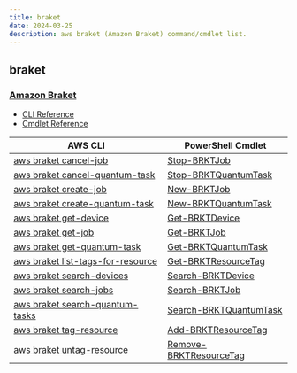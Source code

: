 ```yaml
---
title: braket
date: 2024-03-25
description: aws braket (Amazon Braket) command/cmdlet list.
---
```


## braket

### [Amazon Braket](https://aws.amazon.com/braket/)

* [CLI Reference](https://awscli.amazonaws.com/v2/documentation/api/latest/reference/braket/index.html)
* [Cmdlet Reference](https://docs.aws.amazon.com/powershell/latest/reference/items/Braket_cmdlets.html)

|AWS CLI|PowerShell Cmdlet|
|----|----|
|[aws braket cancel-job](https://awscli.amazonaws.com/v2/documentation/api/latest/reference/braket/cancel-job.html)|[Stop-BRKTJob](https://docs.aws.amazon.com/powershell/latest/reference/items/Stop-BRKTJob.html)|
|[aws braket cancel-quantum-task](https://awscli.amazonaws.com/v2/documentation/api/latest/reference/braket/cancel-quantum-task.html)|[Stop-BRKTQuantumTask](https://docs.aws.amazon.com/powershell/latest/reference/items/Stop-BRKTQuantumTask.html)|
|[aws braket create-job](https://awscli.amazonaws.com/v2/documentation/api/latest/reference/braket/create-job.html)|[New-BRKTJob](https://docs.aws.amazon.com/powershell/latest/reference/items/New-BRKTJob.html)|
|[aws braket create-quantum-task](https://awscli.amazonaws.com/v2/documentation/api/latest/reference/braket/create-quantum-task.html)|[New-BRKTQuantumTask](https://docs.aws.amazon.com/powershell/latest/reference/items/New-BRKTQuantumTask.html)|
|[aws braket get-device](https://awscli.amazonaws.com/v2/documentation/api/latest/reference/braket/get-device.html)|[Get-BRKTDevice](https://docs.aws.amazon.com/powershell/latest/reference/items/Get-BRKTDevice.html)|
|[aws braket get-job](https://awscli.amazonaws.com/v2/documentation/api/latest/reference/braket/get-job.html)|[Get-BRKTJob](https://docs.aws.amazon.com/powershell/latest/reference/items/Get-BRKTJob.html)|
|[aws braket get-quantum-task](https://awscli.amazonaws.com/v2/documentation/api/latest/reference/braket/get-quantum-task.html)|[Get-BRKTQuantumTask](https://docs.aws.amazon.com/powershell/latest/reference/items/Get-BRKTQuantumTask.html)|
|[aws braket list-tags-for-resource](https://awscli.amazonaws.com/v2/documentation/api/latest/reference/braket/list-tags-for-resource.html)|[Get-BRKTResourceTag](https://docs.aws.amazon.com/powershell/latest/reference/items/Get-BRKTResourceTag.html)|
|[aws braket search-devices](https://awscli.amazonaws.com/v2/documentation/api/latest/reference/braket/search-devices.html)|[Search-BRKTDevice](https://docs.aws.amazon.com/powershell/latest/reference/items/Search-BRKTDevice.html)|
|[aws braket search-jobs](https://awscli.amazonaws.com/v2/documentation/api/latest/reference/braket/search-jobs.html)|[Search-BRKTJob](https://docs.aws.amazon.com/powershell/latest/reference/items/Search-BRKTJob.html)|
|[aws braket search-quantum-tasks](https://awscli.amazonaws.com/v2/documentation/api/latest/reference/braket/search-quantum-tasks.html)|[Search-BRKTQuantumTask](https://docs.aws.amazon.com/powershell/latest/reference/items/Search-BRKTQuantumTask.html)|
|[aws braket tag-resource](https://awscli.amazonaws.com/v2/documentation/api/latest/reference/braket/tag-resource.html)|[Add-BRKTResourceTag](https://docs.aws.amazon.com/powershell/latest/reference/items/Add-BRKTResourceTag.html)|
|[aws braket untag-resource](https://awscli.amazonaws.com/v2/documentation/api/latest/reference/braket/untag-resource.html)|[Remove-BRKTResourceTag](https://docs.aws.amazon.com/powershell/latest/reference/items/Remove-BRKTResourceTag.html)|

